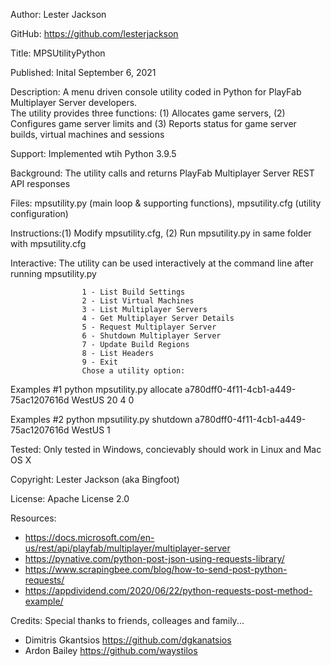 
Author:      Lester Jackson

GitHub:      https://github.com/lesterjackson

Title:       MPSUtilityPython

Published:   Inital September 6, 2021

Description: A menu driven console utility coded in Python for PlayFab Multiplayer Server developers.  
             The utility provides three functions: (1) Allocates game servers, (2) Configures game server limits
             and (3) Reports status for game server builds, virtual machines and sessions

Support:     Implemented wtih Python 3.9.5

Background:  The utility calls and returns PlayFab Multiplayer Server REST API responses

Files:       mpsutility.py (main loop & supporting functions), mpsutility.cfg (utility configuration)

Instructions:(1) Modify mpsutility.cfg, (2) Run mpsutility.py in same folder with mpsutility.cfg

Interactive: The utility can be used interactively at the command line after running mpsutility.py

                    1 - List Build Settings
                    2 - List Virtual Machines
                    3 - List Multiplayer Servers      
                    4 - Get Multiplayer Server Details
                    5 - Request Multiplayer Server    
                    6 - Shutdown Multiplayer Server   
                    7 - Update Build Regions
                    8 - List Headers
                    9 - Exit
                    Chose a utility option:

Examples #1
python mpsutility.py allocate a780dff0-4f11-4cb1-a449-75ac1207616d WestUS 20 4 0

Examples #2
python mpsutility.py shutdown a780dff0-4f11-4cb1-a449-75ac1207616d WestUS 1

Tested:      Only tested in Windows, concievably should work in Linux and Mac OS X

Copyright:   Lester Jackson (aka Bingfoot)

License:     Apache License 2.0

Resources:   

- https://docs.microsoft.com/en-us/rest/api/playfab/multiplayer/multiplayer-server
- https://pynative.com/python-post-json-using-requests-library/
- https://www.scrapingbee.com/blog/how-to-send-post-python-requests/
- https://appdividend.com/2020/06/22/python-requests-post-method-example/

Credits:     Special thanks to friends, colleages and family...

- Dimitris Gkantsios https://github.com/dgkanatsios
- Ardon Bailey https://github.com/waystilos

